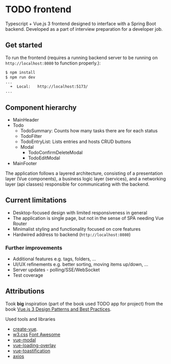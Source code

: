 # TODO frontend

Typescript + Vue.js 3 frontend designed to interface with a Spring Boot backend.
Developed as a part of interview preparation for a developer job.

## Get started

To run the frontend (requires a running backend server to be running on
`http://localhost:8080` to function properly.):

```bash
$ npm install
$ npm run dev
...
  ➜  Local:   http://localhost:5173/
...
```

## Component hierarchy

- MainHeader
- Todo
    - TodoSummary: Counts how many tasks there are for each status
    - TodoFilter
    - TodoEntryList: Lists entries and hosts CRUD buttons
    - Modal
        - TodoConfirmDeleteModal
        - TodoEditModal
- MainFooter

The application follows a layered architecture, consisting of a presentation
layer (Vue components), a business logic layer (services), and a networking
layer (api classes) responsible for communicating with the backend.

## Current limitations

- Desktop-focused design with limited responsiveness in general
- The application is single page, but not in the sense of SPA needing Vue
  Router
- Minimalist styling and functionality focused on core features
- Hardwired address to backend (`http://localhost:8080`)

### Further improvements

- Additional features e.g. tags, folders, ...
- UI/UX refinements e.g. better sorting, moving items up/down, ...
- Server updates - polling/SSE/WebSocket
- Test coverage

## Attributions

Took **big** inspiration (part of the book used TODO app for project) from the
book
[Vue.js 3 Design Patterns and Best Practices](https://www.amazon.com/Vue-js-Design-Patterns-Best-Practices/dp/1803238070).

Used tools and libraries

- [create-vue](https://github.com/vuejs/create-vue).
- [w3.css](https://www.w3schools.com/w3css/) [Font Awesome](https://fontawesome.com/)
- [vue-modal](https://github.com/kolirt/vue-modal)
- [vue-loading-overlay](https://github.com/ankurk91/vue-loading-overlay)
- [vue-toastification](https://github.com/Maronato/vue-toastification)
- [axios](https://github.com/axios/axios)
